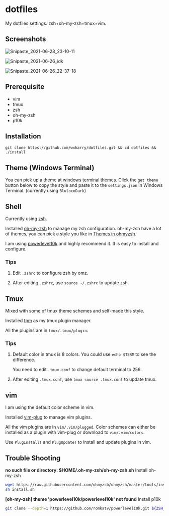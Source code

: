 # dotfiles

My dotfiles settings. zsh+oh-my-zsh+tmux+vim.

## Screenshots

![Snipaste_2021-06-28_23-10-11](https://user-images.githubusercontent.com/39271899/123660402-35742500-d866-11eb-8975-d96571820f3f.png)



![Snipaste_2021-06-26_idk](https://user-images.githubusercontent.com/39271899/123531238-90f2c580-d735-11eb-9dcc-84d4fdfdc959.jpg)



![Snipaste_2021-06-26_22-37-18](https://user-images.githubusercontent.com/39271899/123531206-407b6800-d735-11eb-9cca-b28eb7d84281.png)


## Prerequisite

* vim
* tmux
* zsh
* oh-my-zsh
* p10k

## Installation
```
git clone https://github.com/wxharry/dotfiles.git && cd dotfiles && ./install
```


## Theme (Windows Terminal)
You can pick up a theme at [windows terminal themes](https://windowsterminalthemes.dev/). Click the `get theme` button below to copy the style and paste it to the `settings.json` in Windows Terminal. (currently using `BlulocoDark`)


## Shell

Currently using [zsh](https://www.zsh.org/).

Installed [oh-my-zsh](https://github.com/ohmyzsh/ohmyzsh) to manage my zsh configuration. oh-my-zsh have a lot of themes, you can pick a style you like in [Themes in ohmyzsh](https://github.com/ohmyzsh/ohmyzsh/wiki/Themes).

I am using [powerlevel10k](https://github.com/romkatv/powerlevel10k) and highly recommend it. It is easy to install and configure. 

### Tips

1. Edit `.zshrc` to configure zsh by omz.

2. After editing `.zshrc`, use `source ~/.zshrc` to update zsh. 


## Tmux

Mixed with some of tmux theme schemes and self-made this style. 

Installed [tpm](https://github.com/tmux-plugins/tpm) as my tmux plugin manager.

All the plugins are in `tmux/.tmux/plugin`.

### Tips

1. Default color in tmux is 8 colors. You could use `echo $TERM` to see the difference. 

   You need to edit `.tmux.conf` to change default terminal to 256.

2. After editing `.tmux.conf`, use `tmux source .tmux.conf` to update tmux.



## vim

I am using the default color scheme in vim. 

Installed [vim-plug](https://github.com/junegunn/vim-plug) to manage vim plugins. 

All the vim plugins are in `vim/.vim/plugged`. Color schemes can either be installed as a plugin with vim-plug or download to `vim/.vim/colors`.

Use `PlugInstall!` and `PlugUpdate!` to install and update plugins in vim.


## Trouble Shooting
**no such file or directory: $HOME/.oh-my-zsh/oh-my-zsh.sh**
Install oh-my-zsh
``` bash
wget https://raw.githubusercontent.com/ohmyzsh/ohmyzsh/master/tools/install.sh
sh install.sh
```
**[oh-my-zsh] theme 'powerlevel10k/powerlevel10k' not found**
Install p10k
``` bash
git clone --depth=1 https://github.com/romkatv/powerlevel10k.git ${ZSH_CUSTOM:-$HOME/.oh-my-zsh/custom}/themes/powerlevel10k
```

